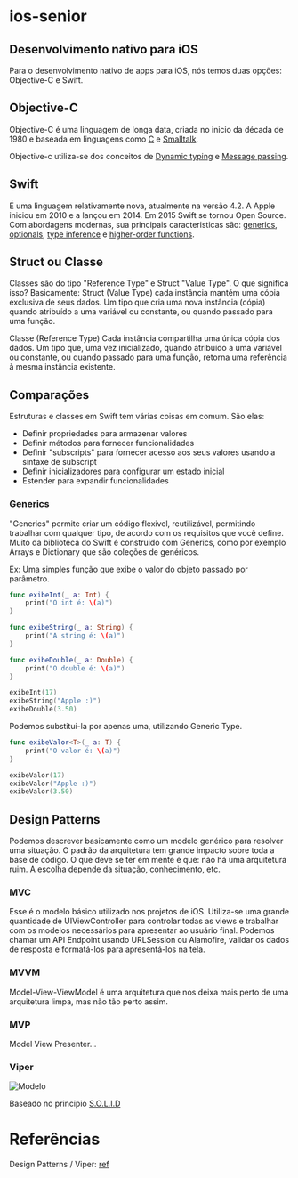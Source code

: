 # ios-senior

## Desenvolvimento nativo para iOS

Para o desenvolvimento nativo de apps para iOS, nós temos duas opções: Objective-C e Swift.

## Objective-C

Objective-C é uma linguagem de longa data, criada no inicio da década de 1980 e baseada em linguagens como [C](https://www.gnu.org/software/libc/manual/pdf/libc.pdf) e [Smalltalk](http://smalltalk.gnu.org/documentation).

Objective-c utiliza-se dos conceitos de [Dynamic typing](https://developer.apple.com/library/archive/documentation/General/Conceptual/DevPedia-CocoaCore/DynamicTyping.html) e [Message passing](https://en.wikipedia.org/wiki/Message_passing).

## Swift 

É uma linguagem relativamente nova, atualmente na versão 4.2. A Apple iniciou em 2010 e a lançou em 2014. Em 2015 Swift se tornou Open Source. Com abordagens modernas, sua principais caracteristicas são: 
[generics](https://docs.swift.org/swift-book/LanguageGuide/Generics.html), [optionals](https://developer.apple.com/documentation/swift/optional), [type inference](https://en.wikipedia.org/wiki/Type_inference) e [higher-order functions](https://en.wikipedia.org/wiki/Message_passing).

## Struct ou Classe

Classes são do tipo "Reference Type" e Struct "Value Type". O que significa isso? Basicamente: 
Struct (Value Type)
cada instância mantém uma cópia exclusiva de seus dados. Um tipo que cria uma nova instância (cópia) quando atribuído a uma variável ou constante, ou quando passado para uma função.

Classe (Reference Type)
Cada instância compartilha uma única cópia dos dados. Um tipo que, uma vez inicializado, quando atribuído a uma variável ou constante, ou quando passado para uma função, retorna uma referência à mesma instância existente.

## Comparações

Estruturas e classes em Swift tem várias coisas em comum. São elas:

- Definir propriedades para armazenar valores
- Definir métodos para fornecer funcionalidades
- Definir "subscripts" para fornecer acesso aos seus valores usando a sintaxe de subscript
- Definir inicializadores para configurar um estado inicial
- Estender para expandir funcionalidades

### Generics

"Generics" permite criar um código flexivel, reutilizável, permitindo trabalhar com qualquer tipo, de acordo com os requisitos que você define. Muito da biblioteca do Swift é construido com Generics, como por exemplo Arrays e Dictionary que são coleções de genéricos.

Ex:
Uma simples função que exibe o valor do objeto passado por parâmetro.

```swift
func exibeInt(_ a: Int) {
    print("O int é: \(a)")
}

func exibeString(_ a: String) {
    print("A string é: \(a)")
}

func exibeDouble(_ a: Double) {
    print("O double é: \(a)")
}

exibeInt(17)
exibeString("Apple :)")
exibeDouble(3.50)
```
Podemos substitui-la por apenas uma, utilizando Generic Type.

```swift
func exibeValor<T>(_ a: T) {
    print("O valor é: \(a)")
}

exibeValor(17)
exibeValor("Apple :)")
exibeValor(3.50)
```

## Design Patterns

Podemos descrever basicamente como um modelo genérico para resolver uma situação. O padrão da arquitetura tem grande impacto 
sobre toda a base de código. O que deve se ter em mente é que: não há uma arquitetura ruim. A escolha depende da situação, conhecimento, etc.

### MVC

Esse é o modelo básico utilizado nos projetos de iOS. Utiliza-se uma grande quantidade de UIViewController para controlar todas as views e trabalhar com os modelos necessários para apresentar ao usuário final. Podemos chamar um API Endpoint usando URLSession ou Alamofire, validar os dados de resposta e formatá-los para apresentá-los na tela.

### MVVM

Model-View-ViewModel é uma arquitetura que nos deixa mais perto de uma arquitetura limpa, mas não tão perto assim.

### MVP

Model View Presenter...

### Viper


![Modelo](https://i.imgur.com/EAsRo3h.png)

Baseado no principio [S.O.L.I.D](https://en.wikipedia.org/wiki/SOLID)







# Referências

Design Patterns / Viper: [ref](https://theswiftdev.com/2018/03/12/the-ultimate-viper-architecture-tutorial/)

